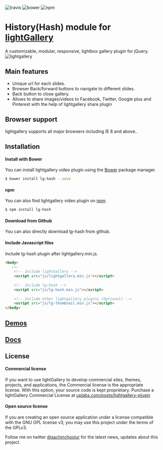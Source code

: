 ![travis](https://travis-ci.org/sachinchoolur/lg-hash.svg?branch=master)
![bower](https://img.shields.io/bower/v/lg-hash.svg)
![npm](https://img.shields.io/npm/v/lg-hash.svg)

# History(Hash) module for [lightGallery](http://sachinchoolur.github.io/lightGallery/)
A customizable, modular, responsive, lightbox gallery plugin for jQuery.
![lightgallery](https://raw.githubusercontent.com/sachinchoolur/lightGallery/master/lib/lg.png)

Main features
---

* Unique url for each slides.
* Browser Back/forward buttons to navigate to different slides.
* Back button to close gallery.
* Allows to share images/videos to Facebook, Twitter, Google plus and Pinterest with the help of lightgallery share plugin
 
Browser support
---
lightgallery supports all major browsers including IE 8 and above..


Installation
---
#### Install with Bower

You can install lightgallery video plugin using the [Bower](http://bower.io) package manager.

```sh
$ bower install lg-hash --save
```

#### npm

You can also find lightgallery video plugin on [npm](http://npmjs.org).

```sh
$ npm install lg-hash
```
#### Download from Github

You can also directly download lg-hash from github.

#### Include Javascript files
Include lg-hash plugin after lightgallery.min.js.
``` html
<body>
   ---
    <!-- Include lightGallery -->
    <script src="js/lightgallery.min.js"></script>
    
    <!-- Include lg-hash -->
    <script src="js/lg-hash.min.js"></script>
    
    <!-- Include other lightgallery plugins (Optional) -->
    <script src="js/lg-thumbnail.min.js"></script>
</body>  
```

[Demos](http://sachinchoolur.github.io/lightGallery/demos/hash.html)
----
  
[Docs](http://sachinchoolur.github.io/lightGallery/docs/api.html#lg-hash)
-----

License
---

#### Commercial license
If you want to use lightGallery to develop commercial sites, themes, projects, and applications, the Commercial license is the appropriate license. With this option, your source code is kept proprietary. Purchase a lightGallery Commercial License at [uplabs.com/posts/lightgallery-plugin](https://www.uplabs.com/posts/lightgallery-plugin)

#### Open source license

If you are creating an open source application under a license compatible with the GNU GPL license v3, you may use this project under the terms of the GPLv3.

Follow me on twitter [@sachinchoolur](https://twitter.com/sachinchoolur) for the latest news, updates about this project.

